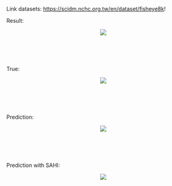 Link datasets: https://scidm.nchc.org.tw/en/dataset/fisheye8k!

Result:
<p align="center">
    <img src="https://github.com/user-attachments/assets/38af8915-89d5-427e-a727-ef569992ee11" >
</p>

<br>
<br>
<br>

True:
<p align="center">
    <img src="https://github.com/user-attachments/assets/1cff1cd8-6462-4ca9-9409-0d8fe97ecbd7" >

</p>

<br>
<br>
<br>

Prediction:
<p align="center">
    <img src="https://github.com/user-attachments/assets/4bb83362-5cd5-4054-bb51-98ce8ac59b76">
</p>

<br>
<br>
<br>

Prediction with SAHI:
<p align="center">
    <img src="https://github.com/user-attachments/assets/9ee31e93-2f82-4356-bf0c-5bc4479199c2">
</p>



